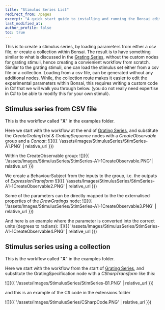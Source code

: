 ```yaml
---
title: "Stimulus Series List"
redirect_from: /pages
excerpt: "A quick start guide to installing and running the Bonsai editor."
last_modified_at: 
author_profile: false
toc: true
---
```


This is to create a stimulus series, by loading parameters from either a csv file, or create a collection within Bonsai. The result is to have something similar to what is discussed in the [Grating Series](/pages/08-GratingSeries), without the custom nodes for grating stimuli, hence creating a convienient workflow from scratch. Similar to the grating stimuli, one can load the stimulus set either from a csv file or a collection. Loading from a csv file, can be generated without any additional nodes. While, the collection route makes it easier to edit the experimental parameters within Bonsai, this requires writing a custom code in C# that we will walk you through below. (you do not really need expertise in C# to be able to modify this for your own stimuli).

## Stimulus series from CSV file
This is the workflow called "__X__" in the examples folder. 

Here we start with the workflow at the end of [Grating Series](/pages/08-GratingSeries), and substitute the _CreateGratingTrial & GratingSequence_ nodes with a _CreateObservable_ group and a _Concat_:
![]({{ '/assets/Images/StimulusSeries/StimSeries-A1.PNG' | relative_url }})

Within the CreateObservable group:
![]({{ '/assets/Images/StimulusSeries/StimSeries-A1-1CreateObservable.PNG' | relative_url }})

We create a BehaviourSubject from the inputs to the group, i.e. the outputs of _ExpressionTransform_ 
![]({{ '/assets/Images/StimulusSeries/StimSeries-A1-1CreateObservable2.PNG' | relative_url }})

Some of the parameters can be directly mapped to the the externalised properties of the _DrawGratings_ node:
![]({{ '/assets/Images/StimulusSeries/StimSeries-A1-1CreateObservable3.PNG' | relative_url }})

And here is an example where the parameter is converted into the correct units (degrees to radians):
![]({{ '/assets/Images/StimulusSeries/StimSeries-A1-1CreateObservable4.PNG' | relative_url }})

## Stimulus series using a collection
This is the workflow called "__X__" in the examples folder. 

Here we start with the workflow from the start of [Grating Series](/pages/08-GratingSeries), and substitute the GratingSpecification node with a _CSharpTransform_ like this:

![]({{ '/assets/Images/StimulusSeries/StimSeries-B1.PNG' | relative_url }})

and this is an example of the C# code in the extensions folder

![]({{ '/assets/Images/StimulusSeries/CSharpCode.PNG' | relative_url }})
